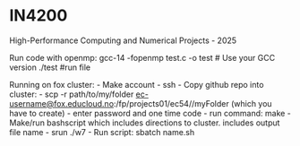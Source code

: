 # IN4200
High-Performance Computing and Numerical Projects - 2025


Run code with openmp:
gcc-14 -fopenmp test.c -o test  # Use your GCC version
./test #run file


Running on fox cluster:
    - Make account
    - ssh 
    - Copy github repo into cluster:
        - scp -r path/to/my/folder ec-username@fox.educloud.no:/fp/projects01/ec54//myFolder (which you have to create)
        - enter password and one time code
    - run command: make
    - Make/run bashscript which includes directions to cluster. includes output file name
        - srun ./w7
    - Run script: sbatch name.sh